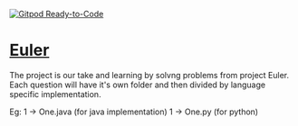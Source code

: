 [![Gitpod Ready-to-Code](https://img.shields.io/badge/Gitpod-Ready--to--Code-blue?logo=gitpod)](https://gitpod.io/#https://github.com/kaush4l/Euler) 

# [Euler](https://projecteuler.net/archives)
The project is our take and learning by solvng problems from project Euler.
Each question will have it's own folder and then divided by language specific implementation.

Eg: 1 -> One<Optional name or handle>.java (for java implementation)
    1 -> One.py (for python)
